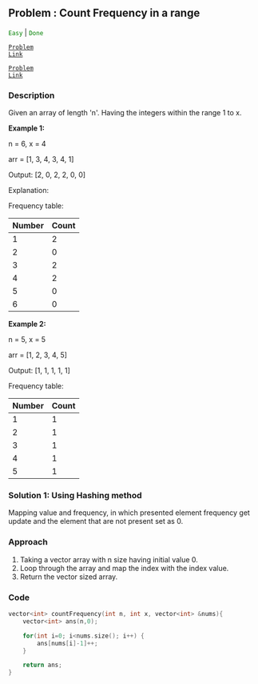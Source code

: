 ## Problem : Count Frequency in a range

<code style="color: green">Easy</code> | <code style="color: green">Done</code>

<code style="color : purple">[Problem Link](https://leetcode.com/problems/frequency-of-the-most-frequent-element/description/)</code>

<code style="color : purple">[Problem Link](https://www.codingninjas.com/studio/problems/count-frequency-in-a-range_8365446?utm_source=striver&utm_medium=website&utm_campaign=a_zcoursetuf)</code>

### Description

Given an array of length 'n'. Having the integers within the range 1 to x.

**Example 1:**

n = 6, x = 4

arr = [1, 3, 4, 3, 4, 1]

Output: [2, 0, 2, 2, 0, 0]

Explanation:

Frequency table:

| Number | Count |
| ------ | ----- |
| 1      | 2     |
| 2      | 0     |
| 3      | 2     |
| 4      | 2     |
| 5      | 0     |
| 6      | 0     |

**Example 2:**

n = 5, x = 5

arr = [1, 2, 3, 4, 5]

Output: [1, 1, 1, 1, 1]

Frequency table:

| Number | Count |
| ------ | ----- |
| 1      | 1     |
| 2      | 1     |
| 3      | 1     |
| 4      | 1     |
| 5      | 1     |

### Solution 1: Using Hashing method

Mapping value and frequency, in which presented element frequency get update and the element that are not present set as 0.

### Approach

1. Taking a vector array with n size having initial value 0.
2. Loop through the array and map the index with the index value.
3. Return the vector sized array.

### Code

```cpp
vector<int> countFrequency(int n, int x, vector<int> &nums){
    vector<int> ans(n,0);

    for(int i=0; i<nums.size(); i++) {
        ans[nums[i]-1]++;
    }

    return ans;
}
```
